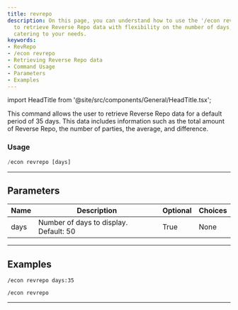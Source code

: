 ```yaml
---
title: revrepo
description: On this page, you can understand how to use the '/econ revrepo' command
  to retrieve Reverse Repo data with flexibility on the number of days, specifically
  catering to your needs.
keywords:
- RevRepo
- /econ revrepo
- Retrieving Reverse Repo data
- Command Usage
- Parameters
- Examples
---
```


import HeadTitle from '@site/src/components/General/HeadTitle.tsx';

<HeadTitle title="economy: revrepo - Discord Reference | OpenBB Bot Docs" />

This command allows the user to retrieve Reverse Repo data for a default period of 35 days. This data includes information such as the total amount of Reverse Repo, the number of parties, the average, and difference.

### Usage

```python wordwrap
/econ revrepo [days]
```

---

## Parameters

| Name | Description | Optional | Choices |
| ---- | ----------- | -------- | ------- |
| days | Number of days to display. Default: 50 | True | None |


---

## Examples

```
/econ revrepo days:35
```

```
/econ revrepo
```
---
